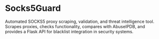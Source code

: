 # Socks5Guard
Automated SOCKS5 proxy scraping, validation, and threat intelligence tool. Scrapes proxies, checks functionality, compares with AbuseIPDB, and provides a Flask API for blacklist integration in security systems.
